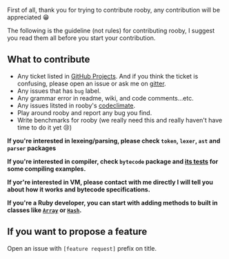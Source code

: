 First of all, thank you for trying to contribute rooby, any contribution will be appreciated 😁

The following is the guideline (not rules) for contributing rooby, I suggest you read them all before you start your contribution.

## What to contribute

- Any ticket listed in [GitHub Projects](https://github.com/rooby-lang/rooby/projects). And if you think the ticket is confusing, please open an issue or ask me on [gitter](https://gitter.im/Rooby-lang/Lobby).
- Any issues that has `bug` label.
- Any grammar error in readme, wiki, and code comments...etc.
- Any issues litsted in rooby's [codeclimate](https://codeclimate.com/github/rooby-lang/rooby/issues).
- Play around rooby and report any bug you find.
- Write benchmarks for rooby (we really need this and really haven't have time to do it yet 😢)


**If you're interested in lexeing/parsing, please check `token`, `lexer`, `ast` and `parser` packages**

**If you're interested in compiler, check `bytecode` package and [its tests](https://github.com/rooby-lang/rooby/blob/master/bytecode/generator_test.go) for some compiling examples.**

**If yor're interested in VM, please contact with me directly I will tell you about how it works and bytecode specifications.**

**If you're a Ruby developer, you can start with adding methods to built in classes like [`Array`](https://github.com/rooby-lang/rooby/blob/master/vm/array.go) or [`Hash`](https://github.com/rooby-lang/rooby/blob/master/vm/hash.go).**

## If you want to propose a feature

Open an issue with `[feature request]` prefix on title.








